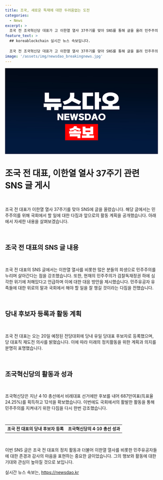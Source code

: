 ```yaml
---
title: 조국, 새로운 독재에 대한 두려움없는 도전
categories:
  - News
excerpt: >
  조국 전 조국혁신당 대표가 고 이한열 열사 37주기를 맞아 SNS를 통해 글을 올려 민주주의를 존중하고 민주유공자 유족들에게 위로의 말을 전하며 국회에서 할 일을 잘 챙길 것을 약속했다. 20일 예정된 전당대회에 유일 당대표 후보로 등록했으며, 당 대표직 연임 도전을 선언했다. 전쟁터에서 피 땀 눈물로 이루어진 민주주의를 지키기 위해 노력하겠다는 메시지를 전달하며 국회활동에 힘을 쏟겠다는 다짐을 밝혔다.
feature_text: >
  ## koreablockchain 실시간 뉴스 속보입니다.

  조국 전 조국혁신당 대표가 고 이한열 열사 37주기를 맞아 SNS를 통해 글을 올려 민주주의를 존중하고 민주유공자 유족들에게 위로의 말을 전하며 국회에서 할 일을 잘 챙길 것을 약속했다. 20일 예정된 전당대회에 유일 당대표 후보로 등록했으며, 당 대표직 연임 도전을 선언했다. 전쟁터에서 피 땀 눈물로 이루어진 민주주의를 지키기 위해 노력하겠다는 메시지를 전달하며 국회활동에 힘을 쏟겠다는 다짐을 밝혔다.
image: '/assets/img/newsdao_breakingnews.jpg'
---
```


<p><img src="/assets/img/newsdao_breakingnews.jpg" alt="koreablockchain 속보" /></p>

<h1>조국 전 대표, 이한열 열사 37주기 관련 SNS 글 게시</h1>

<p data-ke-size="size16">&nbsp;</p>

<p>조국 전 대표가 이한열 열사 37주기를 맞아 SNS에 글을 올렸습니다. 해당 글에서는 민주주의를 위해 국회에서 할 일에 대한 다짐과 앞으로의 활동 계획을 공개했습니다. 아래에서 자세한 내용을 살펴보겠습니다.</p>

<p data-ke-size="size16">&nbsp;</p>

<h2>조국 전 대표의 SNS 글 내용</h2>

<p data-ke-size="size16">&nbsp;</p>

<p>조국 전 대표의 SNS 글에서는 이한열 열사를 비롯한 많은 분들의 희생으로 민주주의를 누리며 살아간다는 점을 강조했습니다. 또한, 현재의 민주주의가 검찰독재정권 하에 심각한 위기에 처해있다고 언급하며 이에 대한 대응 방안을 제시했습니다. 민주유공자 유족들에 대한 위로의 말과 국회에서 해야 할 일을 잘 챙길 것이라는 다짐을 전했습니다.</p>

<p data-ke-size="size16">&nbsp;</p>

<h2>당내 후보자 등록과 활동 계획</h2>

<p data-ke-size="size16">&nbsp;</p>

<p>조국 전 대표는 오는 20일 예정된 전당대회에 당내 유일 당대표 후보자로 등록했으며, 당 대표직 재도전 의사를 밝혔습니다. 이에 따라 미래의 정치활동을 위한 계획과 의지를 분명히 표명했습니다.</p>

<p data-ke-size="size16">&nbsp;</p>

<h2>조국혁신당의 활동과 성과</h2>

<p data-ke-size="size16">&nbsp;</p>

<p>조국혁신당은 지난 4·10 총선에서 비례대표 선거에만 후보를 내어 687만여표(득표율 24.25%)를 획득하고 12석을 확보했습니다. 이번에도 국회에서의 활발한 활동을 통해 민주주의를 지켜내기 위한 다짐을 다시 한번 강조했습니다.</p>

<p data-ke-size="size16">&nbsp;</p>

<table>
    <tr>
        <td style="text-align: center; height: 17px;"><b>조국 전 대표의 당내 후보자 등록</b></td>
        <td style="text-align: center; height: 17px;"><b>조국혁신당의 4·10 총선 성과</b></td>
    </tr>
</table>

<p data-ke-size="size16">&nbsp;</p>

<p>이번 SNS 글은 조국 전 대표의 정치 활동과 더불어 이한열 열사를 비롯한 민주유공자들에 대한 존경과 감사의 마음을 표현하는 중요한 글이었습니다. 그의 행보와 활동에 대한 기대와 관심이 높아질 것으로 보입니다.</p>
실시간 뉴스 속보는, <a href="https://newsdao.kr" rel="dofollow">https://newsdao.kr</a>


